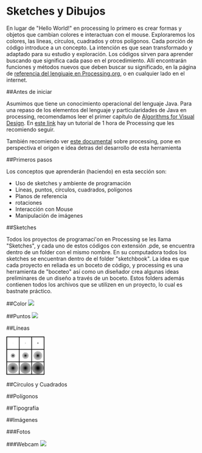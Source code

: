 # Sketches y Dibujos

En lugar de "Hello World!" en processing lo primero  es crear formas y objetos que cambian colores e interactuan con el mouse.  Exploraremos los colores, las líneas, círculos, cuadrados y otros polígonos.  Cada porción de código introduce a un concepto. La intención es que sean transformado y adaptado para su estudio y exploración. Los códigos sirven para aprender buscando que significa cada paso en el procedimiento.  Allí encontrarán funciones y métodos nuevos que deben buscar su significado, en la página de [referencia del lengiuaje en Processing.org](https://processing.org/reference/), o en cualquier lado en el internet.

##Antes de iniciar

Asumimos que tiene un conocimiento operacional del lenguaje Java. Para una repaso de los elementos del lenguaje y particularidades de Java en processing, recomendamos leer el primer capítulo de [Algorithms for Visual Design](https://drive.google.com/file/d/0B4HO-XVhuYRSV0xmQXhRc24xM1U/view?usp=sharing). En [este link](http://hello.processing.org/) hay un tutorial de 1 hora de Processing que les recomiendo seguir.

También recomiendo ver [este documental](https://vimeo.com/60731302) sobre processing, pone en perspectiva el origen e idea detras del desarrollo de esta herramienta

##Primeros pasos 

Los conceptos que aprenderán (haciendo) en esta sección son:

* Uso de sketches y ambiente de programación
* Líneas, puntos, círculos, cuadrados, polígonos
* Planos de referencia
* rotaciones
* Interacción con Mouse
* Manipulación de imágenes 

##Sketches

Todos los proyectos de programaci'on en Processing se les llama "Sketches", y cada uno de estos códigos con extensión .pde, se encuentra dentro de un folder con el mismo nombre.  En su computadora todos los sketches se encuentran dentro de el folder "sketchbook".  La idea es que cada proyecto en reliada es un boceto de código, y processing es una herramienta de "boceteo" así como un diseñador crea algunas ideas preliminares de un diseño a través de un boceto.  Estos folders además contienen todos los archivos que se utilizen en un proyecto, lo cual es bastnate práctico.


##Color
<img src="https://github.com/ProcessingTEC/Sketches-y-Dibujos/blob/master/P_S1_color1/IMG_8945.JPG" width="100">

##Puntos
<img src="https://github.com/ProcessingTEC/Sketches-y-Dibujos/blob/master/P_S1_Points1/0600.jpg" width="100">

##Líneas

<img src="https://github.com/ProcessingTEC/Formas/blob/master/P_S1_Lines1/IMG_8903.JPG" width="100">

##Círculos y Cuadrados

##Polígonos

##Tipografía

##Imágenes

###Fotos

###Webcam
<img src="https://github.com/ProcessingTEC/Sketches-y-Dibujos/blob/master/P_S1_WebCam1/0014.jpg" width="100">


